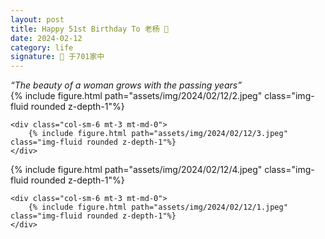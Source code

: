 ```yaml
---
layout: post
title: Happy 51st Birthday To 老杨 🎂 
date: 2024-02-12
category: life 
signature: 🌛 于701家中
---
```


<cite>
    “The beauty of a woman grows with the passing years”
</cite>

<div class="row justify-content-sm-center">
    <div class="col-sm-6 mt-3 mt-md-0">
        {% include figure.html path="assets/img/2024/02/12/2.jpeg" class="img-fluid rounded z-depth-1"%}
    </div>

    <div class="col-sm-6 mt-3 mt-md-0">
        {% include figure.html path="assets/img/2024/02/12/3.jpeg" class="img-fluid rounded z-depth-1"%}
    </div>

</div>

<div class="row justify-content-sm-center">
    <div class="col-sm-6 mt-3 mt-md-0">
        {% include figure.html path="assets/img/2024/02/12/4.jpeg" class="img-fluid rounded z-depth-1"%}
    </div>

    <div class="col-sm-6 mt-3 mt-md-0">
        {% include figure.html path="assets/img/2024/02/12/1.jpeg" class="img-fluid rounded z-depth-1"%}
    </div>
</div>